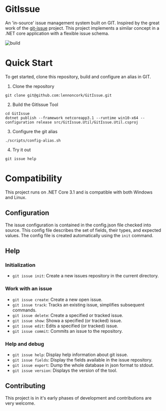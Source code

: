 # GitIssue

An 'in-source' issue management system built on GIT. Inspired by the great work of the [git-issue](https://github.com/dspinellis/git-issue) project. This project implements a similar concept in a .NET core application with a flexible issue schema. 

![build](https://github.com/lennoncork/GitIssue/workflows/build/badge.svg?branch=master)

# Quick Start
To get started, clone this repository, build and configure an alias in GIT. 
1) Clone the repository
```
git clone git@github.com:lennoncork/GitIssue.git
```
2) Build the GitIssue Tool
```
cd GitIssue
dotnet publish --framework netcoreapp3.1 --runtime win10-x64 --configuration release src/GitIssue.Util/GitIssue.Util.csproj
```
3) Configure the git alias
```
./scripts/config-alias.sh
```
4) Try it out
```
git issue help
```

# Compatibility
This project runs on .NET Core 3.1 and is compatible with both Windows and Linux. 

## Configuration

The issue configuration is contained in the config.json file checked into source. This config file describes the set of fields, their types, and expected values. The config file is created automatically using the `init` command. 

## Help

### Initialization
* `git issue init`: Create a new issues repository in the current directory.

### Work with an issue
* `git issue create`: Create a new open issue.
* `git issue track`: Tracks an existing issue, simplifies subsequent commands.
* `git issue delete`: Create a specified or tracked issue.
* `git issue show`: Showa a specified (or tracked) issue.
* `git issue edit`: Edits a specified (or tracked) issue.
* `git issue commit`: Commits an issue to the repository.

### Help and debug
* `git issue help`: Display help information about git issue.
* `git issue fields`: Display the fields available in the issue repository.
* `git issue export`: Dump the whole database in json format to stdout.
* `git issue version`: Displays the version of the tool.

## Contributing
This project is in it's early phases of development and contributions are very welcome. 

